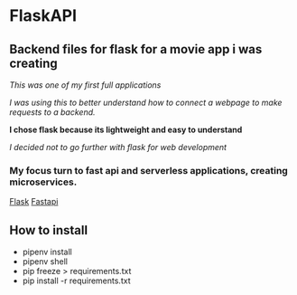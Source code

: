 # FlaskAPI
## Backend files for flask for a movie app i was creating
_This was one of my first full applications_

_I was using this to better understand how to connect a webpage to make requests to a backend._

**I chose flask because its lightweight and easy to understand**

_I decided not to go further with flask for web development_
### My focus turn to fast api and serverless applications, creating microservices.

 [Flask](https://flask.palletsprojects.com/en/1.1.x/)
 [Fastapi](https://fastapi.tiangolo.com/)


## How to install
* pipenv install
* pipenv shell
* pip freeze > requirements.txt
* pip install -r requirements.txt
